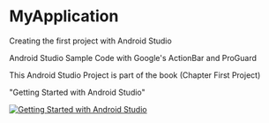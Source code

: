 MyApplication
=============

Creating the first project with Android Studio

Android Studio Sample Code with Google's ActionBar and ProGuard

This Android Studio Project is part of the book (Chapter First Project)

"Getting Started with Android Studio" 

[![Getting Started with Android Studio](https://lh4.googleusercontent.com/eGPIj_C-w8ldGLx3iTq7DqQ3Iqyo-NJHtbKnEQV2uiM=w162-h207-p-no)](http://www.amazon.com/dp/B00IJZECK2//)  

